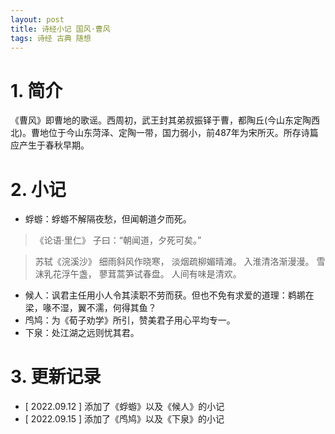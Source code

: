 ```yaml
---
layout: post
title: 诗经小记 国风·曹风
tags: 诗经 古典 随想
---
```


# 1. 简介

《曹风》即曹地的歌谣。西周初，武王封其弟叔振铎于曹，都陶丘(今山东定陶西北)。曹地位于今山东菏泽、定陶一带，国力弱小，前487年为宋所灭。所存诗篇应产生于春秋早期。

# 2. 小记

- 蜉蝣：蜉蝣不解隔夜愁，但闻朝道夕而死。

> 《论语·里仁》
> 子曰：“朝闻道，夕死可矣。”

> 苏轼《浣溪沙》
> 细雨斜风作晓寒，
> 淡烟疏柳媚晴滩。
> 入淮清洛渐漫漫。
> 雪沫乳花浮午盏，
> 蓼茸蒿笋试春盘。
> 人间有味是清欢。

- 候人：讽君主任用小人令其渎职不劳而获。但也不免有求爱的道理：鹈鹕在梁，喙不湿，翼不濡，何得其鱼？
- 鸤鸠：为《荀子劝学》所引，赞美君子用心平均专一。
- 下泉：处江湖之远则忧其君。

# 3. 更新记录

- [ 2022.09.12 ] 添加了《蜉蝣》以及《候人》的小记
- [ 2022.09.15 ] 添加了《鸤鸠》以及《下泉》的小记
